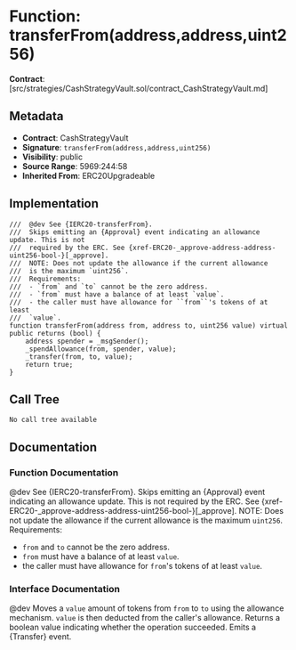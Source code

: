 # Function: transferFrom(address,address,uint256)

**Contract**: [src/strategies/CashStrategyVault.sol/contract_CashStrategyVault.md]

## Metadata

- **Contract**: CashStrategyVault
- **Signature**: `transferFrom(address,address,uint256)`
- **Visibility**: public
- **Source Range**: 5969:244:58
- **Inherited From**: ERC20Upgradeable

## Implementation

```solidity
///  @dev See {IERC20-transferFrom}.
///  Skips emitting an {Approval} event indicating an allowance update. This is not
///  required by the ERC. See {xref-ERC20-_approve-address-address-uint256-bool-}[_approve].
///  NOTE: Does not update the allowance if the current allowance
///  is the maximum `uint256`.
///  Requirements:
///  - `from` and `to` cannot be the zero address.
///  - `from` must have a balance of at least `value`.
///  - the caller must have allowance for ``from``'s tokens of at least
///  `value`.
function transferFrom(address from, address to, uint256 value) virtual public returns (bool) {
    address spender = _msgSender();
    _spendAllowance(from, spender, value);
    _transfer(from, to, value);
    return true;
}
```

## Call Tree

```
No call tree available
```

## Documentation

### Function Documentation

 @dev See {IERC20-transferFrom}.
 Skips emitting an {Approval} event indicating an allowance update. This is not
 required by the ERC. See {xref-ERC20-_approve-address-address-uint256-bool-}[_approve].
 NOTE: Does not update the allowance if the current allowance
 is the maximum `uint256`.
 Requirements:
 - `from` and `to` cannot be the zero address.
 - `from` must have a balance of at least `value`.
 - the caller must have allowance for ``from``'s tokens of at least
 `value`.

### Interface Documentation

 @dev Moves a `value` amount of tokens from `from` to `to` using the
 allowance mechanism. `value` is then deducted from the caller's
 allowance.
 Returns a boolean value indicating whether the operation succeeded.
 Emits a {Transfer} event.
